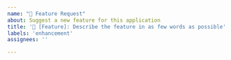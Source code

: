 ```yaml
---
name: "🚀 Feature Request"
about: Suggest a new feature for this application
title: '🚀 [Feature]: Describe the feature in as few words as possible'
labels: 'enhancement'
assignees: ''

---
```



